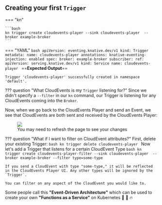 ## Creating your first `Trigger`
=== "kn"

    ```bash
    kn trigger create cloudevents-player --sink cloudevents-player  --broker example-broker
    ```

=== "YAML"
    ```bash
    apiVersion: eventing.knative.dev/v1
    kind: Trigger
    metadata:
      name: cloudevents-player
      annotations:
        knative-eventing-injection: enabled
    spec:
      broker: example-broker
      subscriber:
        ref:
          apiVersion: serving.knative.dev/v1
          kind: Service
          name: cloudevents-player
    ```
==**Expected Output**==
```{ .bash .no-copy }
Trigger 'cloudevents-player' successfully created in namespace 'default'.
```

??? question "What CloudEvents is my `Trigger` listening for?"
    Since we didn't specify a `--filter` in our `kn` command, our Trigger is listening for any CloudEvents coming into the `Broker`.

Now, when we go back to the CloudEvents Player and send an Event, we see that CloudEvents are both sent and received by the CloudEvents Player:

<figure>
  <img src="https://user-images.githubusercontent.com/16281246/116411017-4f13d480-a803-11eb-9982-cd9012781fe6.png" draggable="false">
  <figcaption>You may need to refresh the page to see your changes</figcaption>
</figure>



??? question "What if I want to filter on CloudEvent attributes?"
    First, delete your existing Trigger:
    ```bash
      kn trigger delete cloudevents-player
    ```
    Now let's add a Trigger that listens for a certain CloudEvent Type
    ```bash
      kn trigger create cloudevents-player-filter --sink cloudevents-player  --broker example-broker --filter type=some-type
    ```

    If you send a CloudEvent with type "some-type," it will be reflected in the CloudEvents Player UI. Any other types will be ignored by the `Trigger`.

    You can filter on any aspect of the CloudEvent you would like to.


Some people call this **"Event-Driven Architecture"** which can be used to create your own **"Functions as a Service"** on Kubernetes :tada: :taco: :fire:
